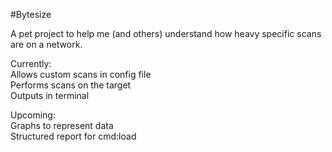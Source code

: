 #Bytesize  
  
A pet project to help me (and others) understand how heavy specific scans are on a network.  
  
Currently:  
Allows custom scans in config file  
Performs scans on the target  
Outputs in terminal  
  
Upcoming:  
Graphs to represent data  
Structured report for cmd:load